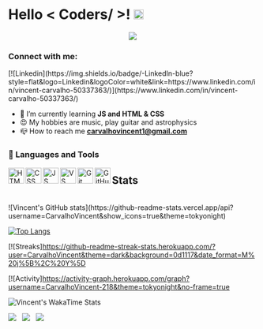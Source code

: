 <h1> Hello < Coders/ >! <img src = "https://raw.githubusercontent.com/MartinHeinz/MartinHeinz/master/wave.gif" width = 20px> </h1>
<p align='center'>
<img src="https://readme-typing-svg.herokuapp.com?color=darkblue&size=25&center=true&vCenter=true&width=433&height=75&lines=I'm+Vincent+Carvalho;Frontend+Developer+Student;Guitar+Teacher;">
</p>
<p align='center'>

<h3 align="left">Connect with me:</h3>
[![Linkedin](https://img.shields.io/badge/-LinkedIn-blue?style=flat&logo=Linkedin&logoColor=white&link=https://www.linkedin.com/in/vincent-carvalho-50337363/)](https://www.linkedin.com/in/vincent-carvalho-50337363/)


- 🌱 I’m currently learning **JS and HTML & CSS**
- 😍 My hobbies are music, play guitar and astrophysics
- 📪 How to reach me **carvalhovincent1@gmail.com**

### 📐 Languages and Tools

<img align="left" height="32px" width="32px" alt="HTML logo" src="https://bit.ly/3gP4Qgx">
<img align="left" height="32px" width="32px" alt="CSS logo" src="https://bit.ly/37iML7j">
<img align="left" height="32px" width="32px" alt="JS logo" src="https://bit.ly/3r1kzxY">
<img align="left" height="32px" width="32px" alt="VS Сode logo" src="https://bit.ly/3qZmQcU">
<img align="left" height="32px" width="32px" alt="Git logo" src="https://bit.ly/34ayuYn">
<img align="left" height="32px" width="32px" alt="GitHub logo" src="https://bit.ly/3nlY4kZ">

## Stats
<br>
![Vincent's GitHub stats](https://github-readme-stats.vercel.app/api?username=CarvalhoVincent&show_icons=true&theme=tokyonight)

[![Top Langs](https://github-readme-stats.vercel.app/api/top-langs/?username=CarvalhoVincent&layout=compact&theme=tokyonight)](https://github.com/anuraghazra/github-readme-stats)


[![Streaks]https://github-readme-streak-stats.herokuapp.com/?user=CarvalhoVincent&theme=dark&background=0d1117&date_format=M%20j%5B%2C%20Y%5D


[![Activity]https://activity-graph.herokuapp.com/graph?username=CarvalhoVincent-218&theme=tokyonight&no-frame=true


![Vincent's WakaTime Stats](https://github-readme-stats.vercel.app/api/wakatime?username=CarvalhoVincent&hide_border=true&v=2)



<img src="https://img.shields.io/badge/html5-%23E34F26.svg?style=for-the-badge&logo=html5&logoColor=white">&nbsp;&nbsp;
<img src="https://img.shields.io/badge/css3-%231572B6.svg?style=for-the-badge&logo=css3&logoColor=white">&nbsp;&nbsp;
<img src="https://img.shields.io/badge/javascript-%23323330.svg?style=for-the-badge&logo=javascript&logoColor=%23F7DF1E">&nbsp;&nbsp;